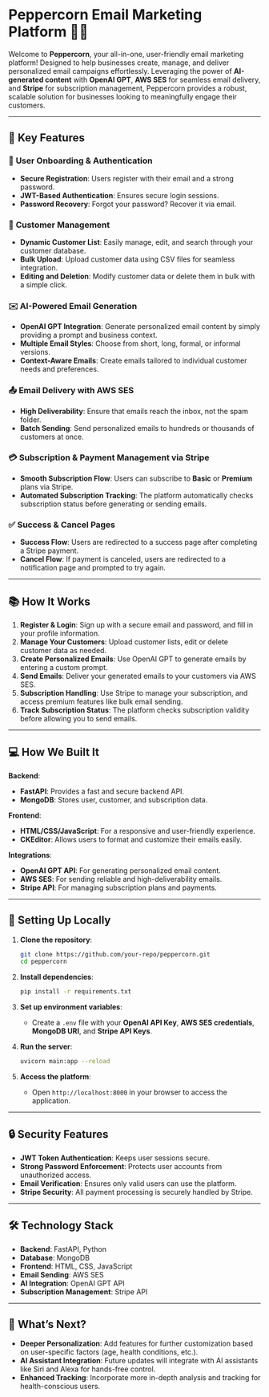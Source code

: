 # Peppercorn Email Marketing Platform 📧✨

Welcome to **Peppercorn**, your all-in-one, user-friendly email marketing platform! Designed to help businesses create, manage, and deliver personalized email campaigns effortlessly. Leveraging the power of **AI-generated content** with **OpenAI GPT**, **AWS SES** for seamless email delivery, and **Stripe** for subscription management, Peppercorn provides a robust, scalable solution for businesses looking to meaningfully engage their customers.

---

## 🚀 **Key Features**

### 🔐 **User Onboarding & Authentication**
- **Secure Registration**: Users register with their email and a strong password.
- **JWT-Based Authentication**: Ensures secure login sessions.
- **Password Recovery**: Forgot your password? Recover it via email.

### 👥 **Customer Management**
- **Dynamic Customer List**: Easily manage, edit, and search through your customer database.
- **Bulk Upload**: Upload customer data using CSV files for seamless integration.
- **Editing and Deletion**: Modify customer data or delete them in bulk with a simple click.

### ✉️ **AI-Powered Email Generation**
- **OpenAI GPT Integration**: Generate personalized email content by simply providing a prompt and business context.
- **Multiple Email Styles**: Choose from short, long, formal, or informal versions.
- **Context-Aware Emails**: Create emails tailored to individual customer needs and preferences.

### 📤 **Email Delivery with AWS SES**
- **High Deliverability**: Ensure that emails reach the inbox, not the spam folder.
- **Batch Sending**: Send personalized emails to hundreds or thousands of customers at once.

### 💳 **Subscription & Payment Management via Stripe**
- **Smooth Subscription Flow**: Users can subscribe to **Basic** or **Premium** plans via Stripe.
- **Automated Subscription Tracking**: The platform automatically checks subscription status before generating or sending emails.

### ✅ **Success & Cancel Pages**
- **Success Flow**: Users are redirected to a success page after completing a Stripe payment.
- **Cancel Flow**: If payment is canceled, users are redirected to a notification page and prompted to try again.

---

## 📚 **How It Works**

1. **Register & Login**: Sign up with a secure email and password, and fill in your profile information.
2. **Manage Your Customers**: Upload customer lists, edit or delete customer data as needed.
3. **Create Personalized Emails**: Use OpenAI GPT to generate emails by entering a custom prompt.
4. **Send Emails**: Deliver your generated emails to your customers via AWS SES.
5. **Subscription Handling**: Use Stripe to manage your subscription, and access premium features like bulk email sending.
6. **Track Subscription Status**: The platform checks subscription validity before allowing you to send emails.

---

## 💻 **How We Built It**

**Backend**:
- **FastAPI**: Provides a fast and secure backend API.
- **MongoDB**: Stores user, customer, and subscription data.

**Frontend**:
- **HTML/CSS/JavaScript**: For a responsive and user-friendly experience.
- **CKEditor**: Allows users to format and customize their emails easily.

**Integrations**:
- **OpenAI GPT API**: For generating personalized email content.
- **AWS SES**: For sending reliable and high-deliverability emails.
- **Stripe API**: For managing subscription plans and payments.

---

## 🔧 **Setting Up Locally**

1. **Clone the repository**:
   ```bash
   git clone https://github.com/your-repo/peppercorn.git
   cd peppercorn
   ```

2. **Install dependencies**:
   ```bash
   pip install -r requirements.txt
   ```

3. **Set up environment variables**:
   - Create a `.env` file with your **OpenAI API Key**, **AWS SES credentials**, **MongoDB URI**, and **Stripe API Keys**.

4. **Run the server**:
   ```bash
   uvicorn main:app --reload
   ```

5. **Access the platform**:
   - Open `http://localhost:8000` in your browser to access the application.

---

## 🔒 **Security Features**

- **JWT Token Authentication**: Keeps user sessions secure.
- **Strong Password Enforcement**: Protects user accounts from unauthorized access.
- **Email Verification**: Ensures only valid users can use the platform.
- **Stripe Security**: All payment processing is securely handled by Stripe.

---

## 🛠️ **Technology Stack**

- **Backend**: FastAPI, Python
- **Database**: MongoDB
- **Frontend**: HTML, CSS, JavaScript
- **Email Sending**: AWS SES
- **AI Integration**: OpenAI GPT API
- **Subscription Management**: Stripe API

---

## 🌟 **What’s Next?**

- **Deeper Personalization**: Add features for further customization based on user-specific factors (age, health conditions, etc.).
- **AI Assistant Integration**: Future updates will integrate with AI assistants like Siri and Alexa for hands-free control.
- **Enhanced Tracking**: Incorporate more in-depth analysis and tracking for health-conscious users.
